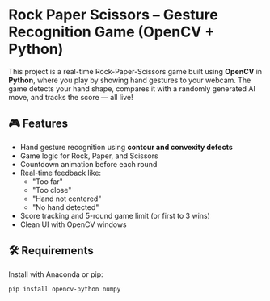 # Rock Paper Scissors – Gesture Recognition Game (OpenCV + Python)

This project is a real-time Rock-Paper-Scissors game built using **OpenCV** in **Python**, where you play by showing hand gestures to your webcam. The game detects your hand shape, compares it with a randomly generated AI move, and tracks the score — all live!

## 🎮 Features

- Hand gesture recognition using **contour and convexity defects**
- Game logic for Rock, Paper, and Scissors
- Countdown animation before each round
- Real-time feedback like:
  - "Too far"
  - "Too close"
  - "Hand not centered"
  - "No hand detected"
- Score tracking and 5-round game limit (or first to 3 wins)
- Clean UI with OpenCV windows

## 🛠 Requirements

Install with Anaconda or pip:

```bash
pip install opencv-python numpy
